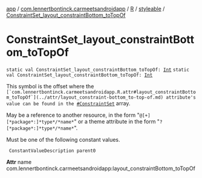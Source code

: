 [app](../../../index.md) / [com.lennertbontinck.carmeetsandroidapp](../../index.md) / [R](../index.md) / [styleable](index.md) / [ConstraintSet_layout_constraintBottom_toTopOf](./-constraint-set_layout_constraint-bottom_to-top-of.md)

# ConstraintSet_layout_constraintBottom_toTopOf

`static val ConstraintSet_layout_constraintBottom_toTopOf: `[`Int`](https://kotlinlang.org/api/latest/jvm/stdlib/kotlin/-int/index.html)
`static val ConstraintSet_layout_constraintBottom_toTopOf: `[`Int`](https://kotlinlang.org/api/latest/jvm/stdlib/kotlin/-int/index.html)

This symbol is the offset where the ``[`com.lennertbontinck.carmeetsandroidapp.R.attr#layout_constraintBottom_toTopOf`](../attr/layout_constraint-bottom_to-top-of.md) attribute's value can be found in the ``[`#ConstraintSet`](-constraint-set.md) array.

May be a reference to another resource, in the form "`@[+][*package*:]*type*/*name*`" or a theme attribute in the form "`?[*package*:]*type*/*name*`".

Must be one of the following constant values.

     ConstantValueDescription parent0

**Attr**
name com.lennertbontinck.carmeetsandroidapp:layout_constraintBottom_toTopOf

